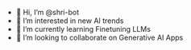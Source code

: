 - 👋 Hi, I’m @shri-bot
- 👀 I’m interested in new AI trends
- 🌱 I’m currently learning Finetuning LLMs
- 💞️ I’m looking to collaborate on Generative AI Apps

<!---
shri-bot/shri-bot is a ✨ special ✨ repository because its `README.md` (this file) appears on your GitHub profile.
You can click the Preview link to take a look at your changes.
--->
